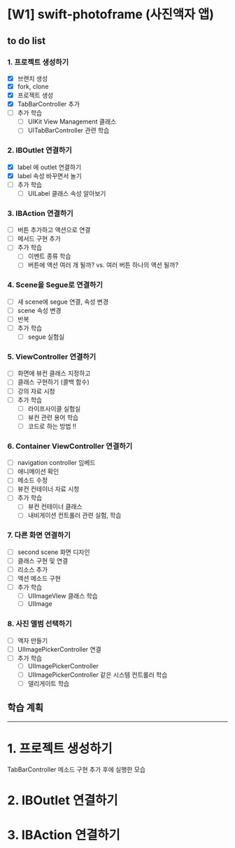 # [W1] swift-photoframe (사진액자 앱)

## to do list

### 1. 프로젝트 생성하기

- [x]  브랜치 생성
- [x]  fork, clone
- [x]  프로젝트 생성
- [x]  TabBarController 추가
- [ ]  추가 학습
    - [ ]  UIKit View Management 클래스
    - [ ]  UITabBarController 관련 학습

### 2. IBOutlet 연결하기

- [X]  label 에 outlet 연결하기
- [X]  label 속성 바꾸면서 놀기
- [ ]  추가 학습
    - [ ]  UILabel 클래스 속성 알아보기

### 3. IBAction 연결하기

- [ ]  버튼 추가하고 액션으로 연결
- [ ]  메서드 구현 추가
- [ ]  추가 학습
    - [ ]  이벤트 종류 학습
    - [ ]  버튼에 액션 여러 개 될까? vs. 여러 버튼 하나의 액션 될까?

### 4. Scene을 Segue로 연결하기

- [ ]  새 scene에 segue 연결, 속성 변경
- [ ]  scene 속성 변경
- [ ]  반복
- [ ]  추가 학습
    - [ ]  segue 실험실

### 5. ViewController 연결하기

- [ ]  화면에 뷰컨 클래스 지정하고
- [ ]  클래스 구현하기 (콜백 함수)
- [ ]  강의 자료 시청
- [ ]  추가 학습
    - [ ]  라이프사이클 실험실
    - [ ]  뷰컨 관련 용어 학습
    - [ ]  코드로 하는 방법 !!

### 6. Container ViewController 연결하기

- [ ]  navigation controller 임베드
- [ ]  애니메이션 확인
- [ ]  메소드 수정
- [ ]  뷰컨 컨테이너 자료 시청
- [ ]  추가 학습
    - [ ]  뷰컨 컨테이너 클래스
    - [ ]  내비게이션 컨트롤러 관련 실험, 학습

### 7. 다른 화면 연결하기

- [ ]  second scene 화면 디자인
- [ ]  클래스 구현 및 연결
- [ ]  리소스 추가
- [ ]  액션 메소드 구현
- [ ]  추가 학습
    - [ ]  UIImageVIew 클래스 학습
    - [ ]  UIImage

### 8. 사진 앨범 선택하기

- [ ]  액자 만들기
- [ ]  UIImagePickerController 연결
- [ ]  추가 학습
    - [ ]  UIImagePickerController
    - [ ]  UIImagePickerController 같은 시스템 컨트롤러 학습
    - [ ]  델리게이트 학습

## 학습 계획

---

# 1. 프로젝트 생성하기

TabBarController 메소드 구현 추가 후에 실행한 모습

# 2. IBOutlet 연결하기

# 3. IBAction 연결하기